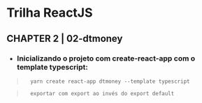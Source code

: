 # Trilha ReactJS

## CHAPTER 2 | 02-dtmoney

- ###    Inicializando o projeto com create-react-app com o template typescript:

>       yarn create react-app dtmoney --template typescript

>       exportar com export ao invés do export default